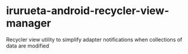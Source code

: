 # irurueta-android-recycler-view-manager
Recycler view utility to simplify adapter notifications when collections of data are modified
